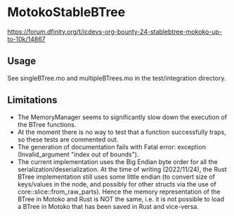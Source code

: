 # MotokoStableBTree
https://forum.dfinity.org/t/icdevs-org-bounty-24-stablebtree-mokoko-up-to-10k/14867

## Usage

See singleBTree.mo and multipleBTrees.mo in the test/integration directory.

## Limitations
 - The MemoryManager seems to significantly slow down the execution of the BTree functions.
 - At the moment there is no way to test that a function successfully traps, so these tests are commented out.
 - The generation of documentation fails with Fatal error: exception (Invalid_argument "index out of bounds").
 - The current implementation uses the Big Endian byte order for all the serialization/deserialization. At the time of writing (2022/11/24), the Rust BTree implementation still uses some little endian (to convert size of keys/values in the node, and possibly for other structs via the use of core::slice::from_raw_parts). Hence the memory representation of the BTree in Motoko and Rust is NOT the same, i.e. it is not possible to load a BTree in Motoko that has been saved in Rust and vice-versa.